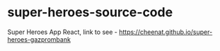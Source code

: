 # super-heroes-source-code

Super Heroes App React, link to see - https://cheenat.github.io/super-heroes-gazprombank
